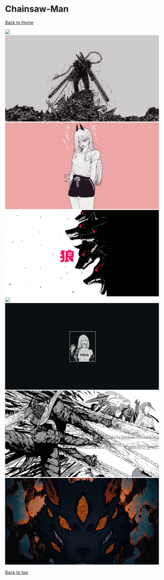 # Chainsaw-Man

[Back to Home](https://github.com/RickyFoots/Wallpapers/tree/main)

</h1>

<img src="https://github.com/RickyFoots/Wallpapers/blob/main/Collection/Anime %26 Manga/Chainsaw Man/102.jpg">

<img src="https://github.com/RickyFoots/Wallpapers/blob/main/Collection/Anime %26 Manga/Chainsaw Man/1183004.jpg">

<img src="https://github.com/RickyFoots/Wallpapers/blob/main/Collection/Anime %26 Manga/Chainsaw Man/1920x1080-1.jpg">

<img src="https://github.com/RickyFoots/Wallpapers/blob/main/Collection/Anime %26 Manga/Chainsaw Man/4aa9e0421406e0d61d427edca9b2432c.jpg">

<img src="https://github.com/RickyFoots/Wallpapers/blob/main/Collection/Anime %26 Manga/Chainsaw Man/8oISuba.jpeg">

<img src="https://github.com/RickyFoots/Wallpapers/blob/main/Collection/Anime %26 Manga/Chainsaw Man/maki.png">

<img src="https://github.com/RickyFoots/Wallpapers/blob/main/Collection/Anime %26 Manga/Chainsaw Man/sBVaZSP.jpeg">

<img src="https://github.com/RickyFoots/Wallpapers/blob/main/Collection/Anime %26 Manga/Chainsaw Man/wolf-eyes.jpg">

[Back to top](#Top)